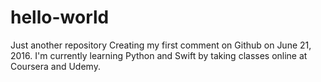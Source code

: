 # hello-world
Just another repository
Creating my first comment on Github on June 21, 2016.
I'm currently learning Python and Swift by taking classes online at Coursera and Udemy.
